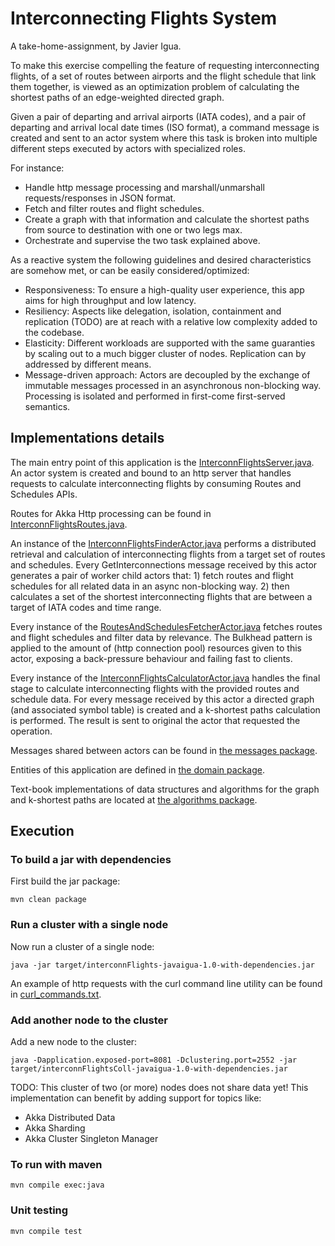 # Interconnecting Flights System
A take-home-assignment, by Javier Igua.

To make this exercise compelling the feature of requesting interconnecting flights, of a set of routes between airports and the flight schedule that link them together, is viewed as an optimization problem of calculating the shortest paths of an edge-weighted directed graph.

Given a pair of departing and arrival airports (IATA codes), and a pair of departing and arrival local date times (ISO format), a command message is created and sent to an actor system where this task is broken into multiple different steps executed by actors with specialized roles. 

For instance:
* Handle http message processing and marshall/unmarshall requests/responses in JSON format.
* Fetch and filter routes and flight schedules.
* Create a graph with that information and calculate the shortest paths from source to destination with one or two legs max.
* Orchestrate and supervise the two task explained above.

As a reactive system the following guidelines and desired characteristics are somehow met, or can be easily considered/optimized:
* Responsiveness: To ensure a high-quality user experience, this app aims for high throughput and low latency. 
* Resiliency: Aspects like delegation, isolation, containment and replication (TODO) are at reach with a relative low complexity added to the codebase.
* Elasticity: Different workloads are supported with the same guaranties by scaling out to a much bigger cluster of nodes. Replication can by addressed by different means.
* Message-driven approach: Actors are decoupled by the exchange of immutable messages processed in an asynchronous non-blocking way. Processing is isolated and performed in first-come first-served semantics.


## Implementations details

The main entry point of this application is the  [InterconnFlightsServer.java](src/main/java/com/javaigua/interconnFlights/api/InterconnFlightsServer.java). An actor system is created and bound to an http server that handles requests to calculate interconnecting flights by consuming Routes and Schedules APIs.

Routes for Akka Http processing can be found in [InterconnFlightsRoutes.java](src/main/java/com/javaigua/interconnFlights/api/InterconnFlightsRoutes.java).

An instance of the [InterconnFlightsFinderActor.java](src/main/java/com/javaigua/interconnFlights/actors/InterconnFlightsFinderActor.java) performs a distributed retrieval and calculation of interconnecting flights from a target set of routes and schedules. Every GetInterconnections message received by this actor generates a pair of worker child actors that: 1) fetch routes and flight schedules for all related data in an async non-blocking way. 2) then calculates a set of the shortest interconnecting flights that are between a target of IATA codes and time range.

Every instance of the [RoutesAndSchedulesFetcherActor.java](src/main/java/com/javaigua/interconnFlights/actors/RoutesAndSchedulesFetcherActor.java) fetches routes and flight schedules and filter data by relevance. The Bulkhead pattern is applied to the amount of (http connection pool) resources given to this actor, exposing a back-pressure behaviour and failing fast to clients.

Every instance of the [InterconnFlightsCalculatorActor.java](src/main/java/com/javaigua/interconnFlights/actors/InterconnFlightsCalculatorActor.java) handles the final stage to calculate interconnecting flights with the provided routes and schedule data. For every message received by this actor a directed graph (and associated symbol table) is created and a k-shortest paths calculation is performed. The result is sent to original the actor that requested the operation.

Messages shared between actors can be found in [the messages package](src/main/java/com/javaigua/interconnFlights/actors/messages).

Entities of this application are defined in [the domain package](src/main/java/com/javaigua/interconnFlights/domain).

Text-book implementations of data structures and algorithms for the graph and k-shortest paths are located at [the algorithms package](src/main/java/com/javaigua/interconnFlights/algorithms).

## Execution

### To build a jar with dependencies
First build the jar package:
```
mvn clean package
```

### Run a cluster with a single node
Now run a cluster of a single node:
```
java -jar target/interconnFlights-javaigua-1.0-with-dependencies.jar
```
An example of http requests with the curl command line utility can be found in [curl_commands.txt](src/test/resources/curl_commands.txt).

### Add another node to the cluster

Add a new node to the cluster: 
```
java -Dapplication.exposed-port=8081 -Dclustering.port=2552 -jar target/interconnFlightsColl-javaigua-1.0-with-dependencies.jar
```
TODO: This cluster of two (or more) nodes does not share data yet! This implementation can benefit by adding support for topics like:
 - Akka Distributed Data
 - Akka Sharding
 - Akka Cluster Singleton Manager

### To run with maven
```
mvn compile exec:java
```

### Unit testing 
```
mvn compile test
```